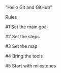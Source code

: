 "Hello Git and GitHub" 

Rules

#1 Set the main goal

#2 Set the steps

#3 Set the map

#4 Bring the tools

#5 Start with milestones
